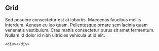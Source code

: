 ## Grid

Sed posuere consectetur est at lobortis. Maecenas faucibus mollis interdum. Aenean eu leo quam. Pellentesque ornare sem lacinia quam venenatis vestibulum. Cras mattis consectetur purus sit amet fermentum. Nullam id dolor id nibh ultricies vehicula ut id elit.

```
<div></div>
```
